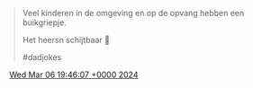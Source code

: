 > Veel kinderen in de omgeving en op de opvang hebben een buikgriepje\.  
>   
> Het heersn schijtbaar 💩  
>   
> \#dadjokes

<img src="../../media/tweet.ico" width="12" /> [Wed Mar 06 19:46:07 +0000 2024](https://twitter.com/DromerDenker/status/1765463893973914015)